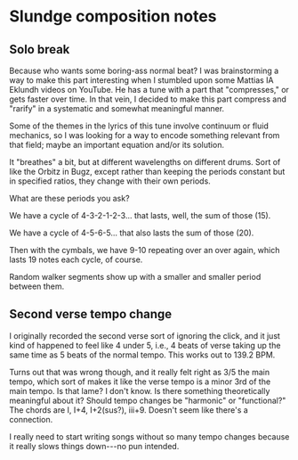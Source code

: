 # Slundge composition notes

## Solo break

Because who wants some boring-ass normal beat?
I was brainstorming a way to make this part interesting when I stumbled upon
some Mattias IA Eklundh videos on YouTube.
He has a tune with a part that "compresses," or gets faster over time.
In that vein, I decided to make this part compress and "rarify"
in a systematic and somewhat meaningful manner.

Some of the themes in the lyrics of this tune involve continuum or fluid
mechanics, so I was looking for a way to encode something relevant from that
field; maybe an important equation and/or its solution.

It "breathes" a bit, but at different wavelengths on different drums.
Sort of like the Orbitz in Bugz, except rather than keeping the periods
constant but in specified ratios, they change with their own periods.

What are these periods you ask?

We have a cycle of 4-3-2-1-2-3... that lasts, well, the sum of those (15).

We have a cycle of 4-5-6-5... that also lasts the sum of those (20).

Then with the cymbals, we have 9-10 repeating over an over again, which lasts
19 notes each cycle, of course.

Random walker segments show up with a smaller and smaller period between them.


## Second verse tempo change

I originally recorded the second verse sort of ignoring the click, and it just
kind of happened to feel like 4 under 5, i.e., 4 beats of verse taking up the
same time as 5 beats of the normal tempo. This works out to 139.2 BPM.

Turns out that was wrong though, and it really felt right as 3/5 the main
tempo, which sort of makes it like the verse tempo is a minor 3rd of the
main tempo. Is that lame? I don't know.
Is there something theoretically meaningful about it?
Should tempo changes be "harmonic" or "functional?"
The chords are I, I+4, I+2(sus?), iii+9.
Doesn't seem like there's a connection.

I really need to start writing songs without so many tempo changes because it
really slows things down---no pun intended.
